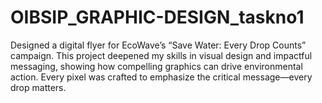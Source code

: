 # OIBSIP_GRAPHIC-DESIGN_taskno1
Designed a digital flyer for EcoWave’s “Save Water: Every Drop Counts” campaign. This project deepened my skills in visual design and impactful messaging, showing how compelling graphics can drive environmental action. Every pixel was crafted to emphasize the critical message—every drop matters.
